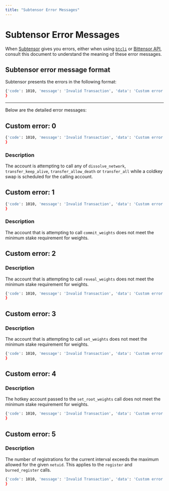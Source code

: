 ```yaml
---
title: "Subtensor Error Messages"
---
```


# Subtensor Error Messages

When [Subtensor](./index.md) gives you errors, either when using [`btcli`](../btcli.md) or [Bittensor API](../bt-api-ref.md), consult this document to understand the meaning of these error messages. 

## Subtensor error message format

Subtensor presents the errors in the following format:
 
```bash
{'code': 1010, 'message': 'Invalid Transaction', 'data': 'Custom error: [Error Code]'
}
```

---

Below are the detailed error messages:

## Custom error: 0

```bash
{'code': 1010, 'message': 'Invalid Transaction', 'data': 'Custom error: 0'
}
```

### Description

The account is attempting to call any of `dissolve_network`, `transfer_keep_alive`, `transfer_allow_death` or `transfer_all` while a coldkey swap is scheduled for the calling account.

## Custom error: 1

```bash
{'code': 1010, 'message': 'Invalid Transaction', 'data': 'Custom error: 1'
}
```

### Description

The account that is attempting to call `commit_weights` does not meet the minimum stake requirement for weights.

## Custom error: 2

### Description

The account that is attempting to call `reveal_weights` does not meet the minimum stake requirement for weights.

```bash
{'code': 1010, 'message': 'Invalid Transaction', 'data': 'Custom error: 2'
}
```

## Custom error: 3

### Description

The account that is attempting to call `set_weights` does not meet the minimum stake requirement for weights.

```bash
{'code': 1010, 'message': 'Invalid Transaction', 'data': 'Custom error: 3'
}
```

## Custom error: 4

### Description

The hotkey account passed to the `set_root_weights` call does not meet the minimum stake requirement for weights.

```bash
{'code': 1010, 'message': 'Invalid Transaction', 'data': 'Custom error: 4'
}
```

## Custom error: 5

### Description

The number of registrations for the current interval exceeds the maximum allowed for the given `netuid`. This applies to the `register` and `burned_register` calls.

```bash
{'code': 1010, 'message': 'Invalid Transaction', 'data': 'Custom error: 5'
}
```
